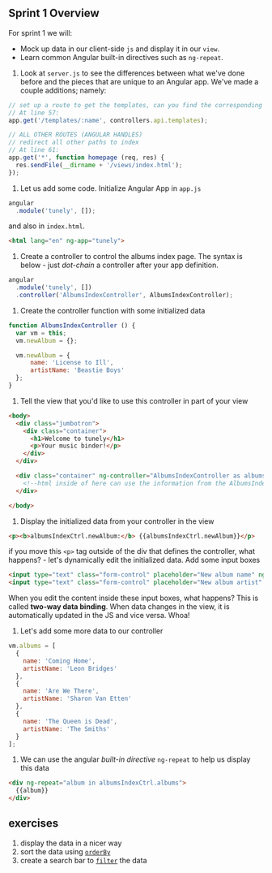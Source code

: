 ## Sprint 1 Overview

For sprint 1 we will:  

- Mock up data in our client-side `js` and display it in our `view`.
- Learn common Angular built-in directives such as `ng-repeat`.

1. Look at `server.js` to see the differences between what we've done before and the pieces that are unique to an Angular app.  We've made a couple additions; namely:  

  ```js
  // set up a route to get the templates, can you find the corresponding functions? note that this is NOT an api route
  // At line 57:
  app.get('/templates/:name', controllers.api.templates);

  // ALL OTHER ROUTES (ANGULAR HANDLES)
  // redirect all other paths to index
  // At line 61:
  app.get('*', function homepage (req, res) {
    res.sendFile(__dirname + '/views/index.html');
  });
  ```

1. Let us add some code. Initialize Angular App in `app.js`

  ```js
  angular
    .module('tunely', []);
  ```
and also in `index.html`.

  ```html
  <html lang="en" ng-app="tunely">
  ```
1. Create a controller to control the albums index page. The syntax is below - just *dot-chain* a controller after your app definition.

  ```js
  angular
    .module('tunely', [])
    .controller('AlbumsIndexController', AlbumsIndexController);
  ```

1. Create the controller function with some initialized data  

  ```javascript
  function AlbumsIndexController () {
    var vm = this;
    vm.newAlbum = {};

    vm.newAlbum = {
        name: 'License to Ill',
        artistName: 'Beastie Boys'
    };
  }
  ```

1. Tell the view that you'd like to use this controller in part of your view  

  ```html
  <body>
    <div class="jumbotron">
      <div class="container">
        <h1>Welcome to tunely</h1>
        <p>Your music binder!</p>
      </div>
    </div>

    <div class="container" ng-controller="AlbumsIndexController as albumsIndexCtrl">
      <!--html inside of here can use the information from the AlbumsIndexController-->
    </div>

  </body>
  ```

1. Display the initialized data from your controller in the view

  ```html
  <p><b>albumsIndexCtrl.newAlbum:</b> {{albumsIndexCtrl.newAlbum}}</p>
  ```
  if you move this `<p>` tag outside of the div that defines the controller, what happens?
	- let's dynamically edit the initialized data. Add some input boxes

  ```html
  <input type="text" class="form-control" placeholder="New album name" ng-model="albumsIndexCtrl.newAlbum.name">
  <input type="text" class="form-control" placeholder="New album artist" ng-model="albumsIndexCtrl.newAlbum.artistName">
  ```

When you edit the content inside these input boxes, what happens? This is called **two-way data binding**. When data changes in the view, it is automatically updated in the JS and vice versa. Whoa!

1. Let's add some more data to our controller

  ```js
  vm.albums = [
    {
      name: 'Coming Home',
      artistName: 'Leon Bridges'
    },
    {
      name: 'Are We There',
      artistName: 'Sharon Van Etten'
    },
    {
      name: 'The Queen is Dead',
      artistName: 'The Smiths'
    }
  ];
  ```

1. We can use the angular *built-in directive* `ng-repeat` to help us display this data

  ```html
  <div ng-repeat="album in albumsIndexCtrl.albums">
    {{album}}
  </div>
  ```

## exercises
1. display the data in a nicer way
1. sort the data using [`orderBy`](https://docs.angularjs.org/api/ng/filter/orderBy)
1. create a search bar to [`filter`](https://docs.angularjs.org/api/ng/filter/filter) the data
